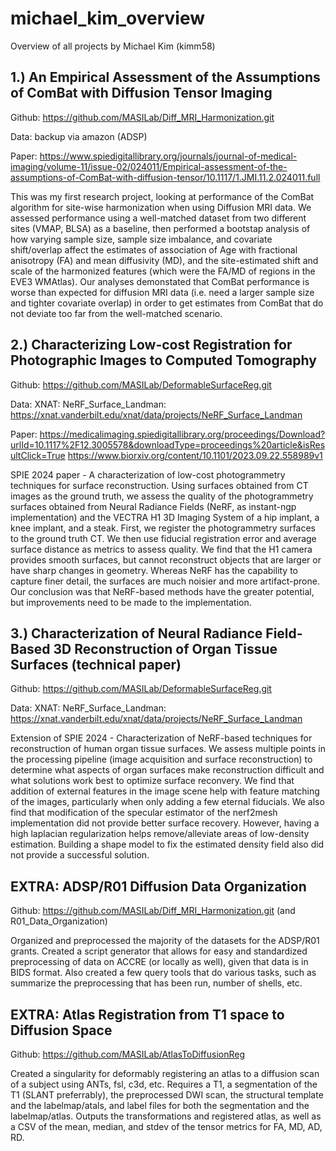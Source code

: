 # michael_kim_overview
Overview of all projects by Michael Kim (kimm58)



## 1.) An Empirical Assessment of the Assumptions of ComBat with Diffusion Tensor Imaging

Github: https://github.com/MASILab/Diff_MRI_Harmonization.git

Data: backup via amazon (ADSP)

Paper: https://www.spiedigitallibrary.org/journals/journal-of-medical-imaging/volume-11/issue-02/024011/Empirical-assessment-of-the-assumptions-of-ComBat-with-diffusion-tensor/10.1117/1.JMI.11.2.024011.full

This was my first research project, looking at performance of the ComBat algorithm for site-wise harmonization when using Diffusion MRI data. We assessed performance using a well-matched dataset from two different sites (VMAP, BLSA) as a baseline, then performed a bootstap analysis of how varying sample size, sample size imbalance, and covariate shift/overlap affect the estimates of association of Age with fractional anisotropy (FA) and mean diffusivity (MD), and the site-estimated shift and scale of the harmonized features (which were the FA/MD of regions in the EVE3 WMAtlas). Our analyses demonstated that ComBat performance is worse than expected for diffusion MRI data (i.e. need a larger sample size and tighter covariate overlap) in order to get estimates from ComBat that do not deviate too far from the well-matched scenario. 


## 2.) Characterizing Low-cost Registration for Photographic Images to Computed Tomography

Github: https://github.com/MASILab/DeformableSurfaceReg.git

Data: XNAT: NeRF_Surface_Landman: https://xnat.vanderbilt.edu/xnat/data/projects/NeRF_Surface_Landman

Paper: https://medicalimaging.spiedigitallibrary.org/proceedings/Download?urlId=10.1117%2F12.3005578&downloadType=proceedings%20article&isResultClick=True
https://www.biorxiv.org/content/10.1101/2023.09.22.558989v1


SPIE 2024 paper - A characterization of low-cost photogrammetry techniques for surface reconstruction. Using surfaces obtained from CT images as the ground truth, we assess the quality of the photogrammetry surfaces obtained from Neural Radiance Fields (NeRF, as instant-ngp implementation) and the VECTRA H1 3D Imaging System of a hip implant, a knee implant, and a steak.  First, we register the photogrammetry surfaces to the ground truth CT. We then use fiducial registration error and average surface distance as metrics to assess quality. We find that the H1 camera provides smooth surfaces, but cannot reconstruct objects that are larger or have sharp changes in geometry. Whereas NeRF has the capability to capture finer detail, the surfaces are much noisier and more artifact-prone. Our conclusion was that NeRF-based methods have the greater potential, but improvements need to be made to the implementation.


## 3.) Characterization of Neural Radiance Field-Based 3D Reconstruction of Organ Tissue Surfaces (technical paper)

Github: https://github.com/MASILab/DeformableSurfaceReg.git

Data: XNAT: NeRF_Surface_Landman: https://xnat.vanderbilt.edu/xnat/data/projects/NeRF_Surface_Landman


Extension of SPIE 2024 - Characterization of NeRF-based techniques for reconstruction of human organ tissue surfaces. We assess multiple points in the processing pipeline (image acquisition and surface reconstruction) to determine what aspects of organ surfaces make reconstruction difficult and what solutions work best to optimize surface reconvery. We find that addition of external features in the image scene help with feature matching of the images, particularly when only adding a few eternal fiducials. We also find that modification of the specular estimator of the nerf2mesh implementation did not provide better surface recovery. However, having a high laplacian regularization helps remove/alleviate areas of low-density estimation. Building a shape model to fix the estimated density field also did not provide a successful solution.

## EXTRA: ADSP/R01 Diffusion Data Organization

Github: https://github.com/MASILab/Diff_MRI_Harmonization.git (and R01_Data_Organization)

Organized and preprocessed the majority of the datasets for the ADSP/R01 grants. Created a script generator that allows for easy and standardized preprocessing of data on ACCRE (or locally as well), given that data is in BIDS format. Also created a few query tools that do various tasks, such as summarize the preprocessing that has been run, number of shells, etc.

## EXTRA: Atlas Registration from T1 space to Diffusion Space

Github: https://github.com/MASILab/AtlasToDiffusionReg

Created a singularity for deformably registering an atlas to a diffusion scan of a subject using ANTs, fsl, c3d, etc. Requires a T1, a segmentation of the T1 (SLANT preferrably), the preprocessed DWI scan, the structural template and the labelmap/atals, and label files for both the segmentation and the labelmap/atlas. Outputs the transformations and registered atlas, as well as a CSV of the mean, median, and stdev of the tensor metrics for FA, MD, AD, RD.

